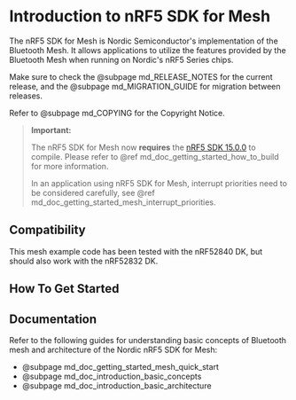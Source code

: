 # Introduction to nRF5 SDK for Mesh

The nRF5 SDK for Mesh is Nordic Semiconductor's implementation of the Bluetooth Mesh. It allows
applications to utilize the features provided by the Bluetooth Mesh when running on Nordic's
nRF5 Series chips.

Make sure to check the @subpage md_RELEASE_NOTES for the current release, and the
@subpage md_MIGRATION_GUIDE for migration between releases.

Refer to @subpage md_COPYING for the Copyright Notice.

> **Important:**
>
> The nRF5 SDK for Mesh now **requires** the
> <a href="http://developer.nordicsemi.com/nRF5_SDK/nRF5_SDK_v15.x.x/" target="_blank">nRF5 SDK 15.0.0</a>
> to compile. Please refer to @ref md_doc_getting_started_how_to_build for more information.
>
> In an application using nRF5 SDK for Mesh, interrupt priorities need to be considered carefully,
> see @ref md_doc_getting_started_mesh_interrupt_priorities.

## Compatibility
This mesh example code has been tested with the nRF52840 DK, but should also work with the nRF52832 DK.

## How To Get Started


## Documentation

Refer to the following guides for understanding basic concepts of Bluetooth mesh and architecture of
the Nordic nRF5 SDK for Mesh:
  - @subpage md_doc_getting_started_mesh_quick_start
  - @subpage md_doc_introduction_basic_concepts
  - @subpage md_doc_introduction_basic_architecture





